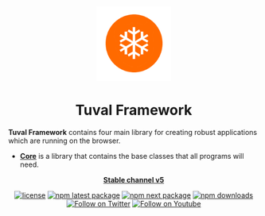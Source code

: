 <!-- markdownlint-disable-next-line -->
<p align="center">
  <a href="http://tuvalframework.com/" rel="noopener" target="_blank"><img width="150" src="https://github.com/tuvalframework/framework/raw/main/logo-194x194.png" alt="Tuval logo"></a>
</p>

<h1 align="center">Tuval Framework</h1>

**Tuval Framework** contains four main library for creating robust applications which are running on the browser.

- [__Core__](https://github.com/tuvalframework/framework/tree/main/core/) is a library that contains the base classes that all programs will need.


<div align="center">

**[Stable channel v5](https://mui.com/)**

[![license](https://img.shields.io/badge/license-MIT-blue.svg)](https://github.com/tuvalframework/framework/blob/main/LICENSE)
[![npm latest package](https://img.shields.io/npm/v/@tuval/core/latest.svg)](https://www.npmjs.com/package/@tuval/core)
[![npm next package](https://img.shields.io/npm/v/@tuval/core/next.svg)](https://www.npmjs.com/package/@tuval/core)
[![npm downloads](https://img.shields.io/npm/dm/@tuval/core.svg)](https://www.npmjs.com/package/@tuval/core)
[![Follow on Twitter](https://img.shields.io/twitter/follow/tuvalframework.svg?label=follow+tuvalframework)](https://twitter.com/tuvalframework)
[![Follow on Youtube](https://img.shields.io/youtube/channel/views/UCIvOMAYBuLllvPIJp0o-opQ?style=social)](https://www.youtube.com/channel/UCIvOMAYBuLllvPIJp0o-opQ)